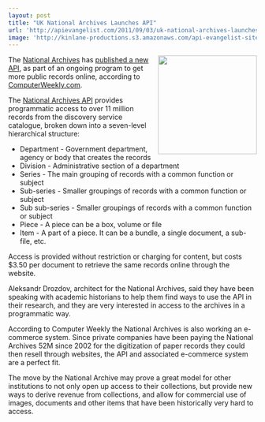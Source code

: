 ```yaml
---
layout: post
title: "UK National Archives Launches API"
url: 'http://apievangelist.com/2011/09/03/uk-national-archives-launches-api/'
image: 'http://kinlane-productions.s3.amazonaws.com/api-evangelist-site/blog/uk-national-archives-logo.png'
---
```


[<img src="http://kinlane-productions.s3.amazonaws.com/api-evangelist/uk-national-archives-logo.png" alt="" width="200" align="right" />][1]The [National Archives][1] has [published a new API][2], as part of an ongoing program to get more public records online, according to [ComputerWeekly.com][3].

The [National Archives API][4] provides programmatic access to over 11 million records from the discovery service catalogue, broken down into a seven-level hierarchical structure:

  * Department - Government department, agency or body that creates the records
  * Division - Administrative section of a department
  * Series - The main grouping of records with a common function or subject
  * Sub-series - Smaller groupings of records with a common function or subject
  * Sub sub-series - Smaller groupings of records with a common function or subject
  * Piece - A piece can be a box, volume or file
  * Item - A part of a piece. It can be a bundle, a single document, a sub-file, etc.

Access is provided without restriction or charging for content, but costs $3.50 per document to retrieve the same records online through the website.

Aleksandr Drozdov, architect for the National Archives, said they have been speaking with academic historians to help them find ways to use the API in their research, and they are very interested in access to the archives in a programmatic way.

According to Computer Weekly the National Archives is also working an e-commerce system. Since private companies have been paying the National Archives 52M since 2002 for the digitization of paper records they could then resell through websites, the API and associated e-commerce system are a perfect fit.

The move by the National Archive may prove a great model for other institutions to not only open up access to their collections, but provide new ways to derive revenue from collections, and allow for commercial use of images, documents and other items that have been historically very hard to access.

   [1]: http://www.nationalarchives.gov.uk/documentsonline/ (National Archives)
   [2]: http://www.computerweekly.com/Articles/2011/09/02/247784/National-Archives-releases-public-application-programming-interface-for-11m.htm (published a new API)
   [3]: http://www.computerweekly.com (ComputerWeekly.com)
   [4]: http://labs.nationalarchives.gov.uk/wordpress/index.php/2011/09/the-national-archives-api/ (National Archives API)
